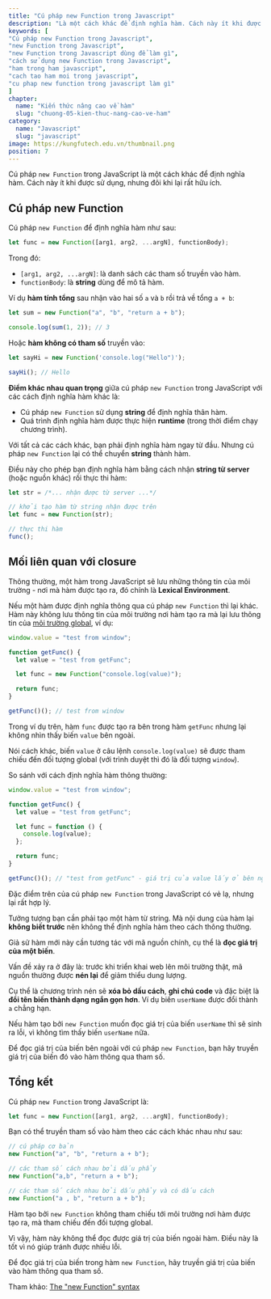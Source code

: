 ```yaml
---
title: "Cú pháp new Function trong Javascript"
description: "Là một cách khác để định nghĩa hàm. Cách này ít khi được sử dụng, nhưng đôi khi lại rất hữu ích."
keywords: [
"Cú pháp new Function trong Javascript",
"new Function trong Javascript",
"new Function trong Javascript dùng để làm gì",
"cách sử dụng new Function trong Javascript",
"ham trong ham javascript",
"cach tao ham moi trong javascript",
"cu phap new function trong javascript làm gì"
]
chapter:
  name: "Kiến thức nâng cao về hàm"
  slug: "chuong-05-kien-thuc-nang-cao-ve-ham"
category:
  name: "Javascript"
  slug: "javascript"
image: https://kungfutech.edu.vn/thumbnail.png
position: 7
---
```


Cú pháp `new Function` trong JavaScript là một cách khác để định nghĩa hàm. Cách này ít khi được sử dụng, nhưng đôi khi lại rất hữu ích.

## Cú pháp new Function

Cú pháp `new Function` để định nghĩa hàm như sau:

```js
let func = new Function([arg1, arg2, ...argN], functionBody);
```

Trong đó:

- `[arg1, arg2, ...argN]`: là danh sách các tham số truyền vào hàm.
- `functionBody`: là **string** dùng để mô tả hàm.

Ví dụ **hàm tính tổng** sau nhận vào hai số `a` và `b` rồi trả về tổng `a + b`:

```js
let sum = new Function("a", "b", "return a + b");

console.log(sum(1, 2)); // 3
```

Hoặc **hàm không có tham số** truyền vào:

```js
let sayHi = new Function('console.log("Hello")');

sayHi(); // Hello
```

**Điểm khác nhau quan trọng** giữa cú pháp `new Function` trong JavaScript với các cách định nghĩa hàm khác là:

- Cú pháp `new Function` sử dụng **string** để định nghĩa thân hàm.
- Quá trình định nghĩa hàm được thực hiện **runtime** (trong thời điểm chạy chương trình).

Với tất cả các cách khác, bạn phải định nghĩa hàm ngay từ đầu. Nhưng cú pháp `new Function` lại có thể chuyển **string** thành hàm.

Điều này cho phép bạn định nghĩa hàm bằng cách nhận **string từ server** (hoặc nguồn khác) rồi thực thi hàm:

```js
let str = /*... nhận được từ server ...*/

// khởi tạo hàm từ string nhận được trên
let func = new Function(str);

// thực thi hàm
func();
```

## Mối liên quan với closure

Thông thường, một hàm trong JavaScript sẽ lưu những thông tin của môi trường - nơi mà hàm được tạo ra, đó chính là **Lexical Environment**.

Nếu một hàm được định nghĩa thông qua cú pháp `new Function` thì lại khác. Hàm này không lưu thông tin của môi trường nơi hàm tạo ra mà lại lưu thông tin của [môi trường global](/bai-viet/javascript/doi-tuong-global-trong-javascript), ví dụ:

```js
window.value = "test from window";

function getFunc() {
  let value = "test from getFunc";

  let func = new Function("console.log(value)");

  return func;
}

getFunc()(); // test from window
```

Trong ví dụ trên, hàm `func` được tạo ra bên trong hàm `getFunc` nhưng lại không nhìn thấy biến `value` bên ngoài.

Nói cách khác, biến `value` ở câu lệnh `console.log(value)` sẽ được tham chiếu đến đối tượng global (với trình duyệt thì đó là đối tượng `window`).

So sánh với cách định nghĩa hàm thông thường:

```js
window.value = "test from window";

function getFunc() {
  let value = "test from getFunc";

  let func = function () {
    console.log(value);
  };

  return func;
}

getFunc()(); // "test from getFunc" - giá trị của value lấy ở bên ngoài
```

Đặc điểm trên của cú pháp `new Function` trong JavaScript có vẻ lạ, nhưng lại rất hợp lý.

Tưởng tượng bạn cần phải tạo một hàm từ string. Mà nội dung của hàm lại **không biết trước** nên không thể định nghĩa hàm theo cách thông thường.

Giả sử hàm mới này cần tương tác với mã nguồn chính, cụ thể là **đọc giá trị của một biến**.

Vấn đề xảy ra ở đây là: trước khi triển khai web lên môi trường thật, mã nguồn thường được **nén lại** để giảm thiểu dung lượng.

Cụ thể là chương trình nén sẽ **xóa bỏ dấu cách**, **ghi chú code** và đặc biệt là **đổi tên biến thành dạng ngắn gọn hơn**. Ví dụ biến `userName` được đổi thành `a` chẳng hạn.

Nếu hàm tạo bởi `new Function` muốn đọc giá trị của biến `userName` thì sẽ sinh ra lỗi, vì không tìm thấy biến `userName` nữa.

<content-info>

Để đọc giá trị của biến bên ngoài với cú pháp `new Function`, bạn hãy truyền giá trị của biến đó vào hàm thông qua tham số.

</content-info>

## Tổng kết

Cú pháp `new Function` trong JavaScript là:

```js
let func = new Function([arg1, arg2, ...argN], functionBody);
```

Bạn có thể truyền tham số vào hàm theo các cách khác nhau như sau:

```js
// cú pháp cơ bản
new Function("a", "b", "return a + b");

// các tham số cách nhau bởi dấu phẩy
new Function("a,b", "return a + b");

// các tham số cách nhau bởi dấu phẩy và có dấu cách
new Function("a , b", "return a + b");
```

Hàm tạo bởi `new Function` không tham chiếu tới môi trường nơi hàm được tạo ra, mà tham chiếu đến đối tượng global.

Vì vậy, hàm này không thể đọc được giá trị của biến ngoài hàm. Điều này là tốt vì nó giúp tránh được nhiều lỗi.

Để đọc giá trị của biến trong hàm `new Function`, hãy truyền giá trị của biến vào hàm thông qua tham số.

Tham khảo: [The "new Function" syntax](https://javascript.info/new-function)
